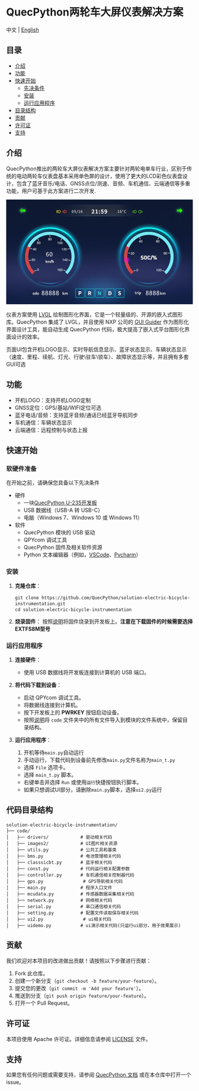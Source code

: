 # QuecPython两轮车大屏仪表解决方案
中文 | [English](README.MD)

## 目录

- [介绍](#介绍)
- [功能](#功能)
- [快速开始](#快速开始)
  - [先决条件](#先决条件)
  - [安装](#安装)
  - [运行应用程序](#运行应用程序)
- [目录结构](#目录结构)
- [贡献](#贡献)
- [许可证](#许可证)
- [支持](#支持)

## 介绍

QuecPython推出的两轮车大屏仪表解决方案主要针对两轮电单车行业，区别于传统的电动两轮车仪表盘基本采用单色屏的设计，使用了更大的LCD彩色仪表盘设计，包含了蓝牙音乐/电话、GNSS点位/测速、音频、车机通信、云端通信等多重功能，用户可基于此方案进行二次开发.

![1717664083140](doc/zh/media/UI.png)

仪表方案使用 [LVGL](https://lvgl.io/) 绘制图形化界面，它是一个轻量级的、开源的嵌入式图形库。QuecPython 集成了 LVGL，并且使用 NXP 公司的 [GUI Guider](https://www.nxp.com/design/software/development-software/gui-guider:GUI-GUIDER) 作为图形化界面设计工具，能自动生成 QuecPython 代码，极大提高了嵌入式平台图形化界面设计的效率。

页面UI包含开机LOGO显示、实时导航信息显示、蓝牙状态显示、车辆状态显示（速度、里程、续航、灯光、行驶\驻车\锁车）、故障状态显示等，并且拥有多套GUI可选

## 功能

- 开机LOGO：支持开机LOGO定制
- GNSS定位：GPS/基站/WIFI定位可选
- 蓝牙电话/音频：支持蓝牙音频/通话已经蓝牙导航同步
- 车机通信：车辆状态显示
- 云端通信：远程控制与状态上报

## 快速开始

### 软硬件准备

在开始之前，请确保您具备以下先决条件

- 硬件
  - 一块[QuecPython U-235开发板](https://python.quectel.com/doc/Getting_started/zh/evb/ec600u-235.html)
  - USB 数据线（USB-A 转 USB-C）
  - 电脑（Windows 7、Windows 10 或 Windows 11）
- 软件
  - QuecPython 模块的 USB 驱动
  - QPYcom 调试工具
  - QuecPython 固件及相关软件资源
  - Python 文本编辑器（例如，[VSCode](https://code.visualstudio.com/)、[Pycharm](https://www.jetbrains.com/pycharm/download/)）

### 安装

1. **克隆仓库**：

   ```
   git clone https://github.com/QuecPython/solution-electric-bicycle-instrumentation.git
   cd solution-electric-bicycle-instrumentation
   ```

2. **烧录固件**： 按照[说明](https://python.quectel.com/doc/Application_guide/dev-tools/QPYcom/qpycom-dw.html#Download-Firmware)将固件烧录到开发板上。**注意在下载固件的时候需要选择EXTFS8M型号**

### 运行应用程序

1. **连接硬件**：

   - 使用 USB 数据线将开发板连接到计算机的 USB 端口。

2. **将代码下载到设备**：

   - 启动 QPYcom 调试工具。
   - 将数据线连接到计算机。
   - 按下开发板上的 **PWRKEY** 按钮启动设备。
   - 按照[说明](https://python.quectel.com/doc/Application_guide/zh/dev-tools/QPYcom/qpycom-dw.html#Download-Script)将 `code` 文件夹中的所有文件导入到模块的文件系统中，保留目录结构。

3. **运行应用程序**：

   1. 开机等待`main.py`自动运行
   2. 手动运行，下载代码到设备前先修改`main.py`文件名称为`main_t.py`

   - 选择 `File` 选项卡。
   - 选择 `main_t.py` 脚本。
   - 右键单击并选择 `Run` 或使用`运行`快捷按钮执行脚本。
   - 如果只想调试UI部分，请删除`main.py`脚本，选择`ui2.py`运行

## 代码目录结构

```
solution-electric-bicycle-instrumentation/
├── code/
│   ├── drivers/            # 驱动相关代码
│   ├── images2/            # UI图片相关资源
│   ├── utils.py            # 公共工具和基类
│   ├── bms.py              # 电池管理相关代码
│   ├── classsicbt.py       # 蓝牙相关代码
│   ├── const.py            # 代码运行相关配置参数
│   ├── controller.py       # 车机通信相关控制器代码
│   ├── gps.py           	 # GPS导航相关代码
│   ├── main.py             # 程序入口文件
│   ├── mcudata.py          # 传感器数据采集相关代码
│   ├── network.py          # 网络相关代码
│   ├── serial.py           # 串口通信相关代码
│   ├── setting.py          # 配置文件读取保存相关代码
│   ├── ui2.py            	 # ui相关代码
│   ├── uidemo.py           # ui演示相关代码(只运行ui部分，用于效果展示)
```

## 贡献

我们欢迎对本项目的改进做出贡献！请按照以下步骤进行贡献：

1. Fork 此仓库。
2. 创建一个新分支（`git checkout -b feature/your-feature`）。
3. 提交您的更改（`git commit -m 'Add your feature'`）。
4. 推送到分支（`git push origin feature/your-feature`）。
5. 打开一个 Pull Request。

## 许可证

本项目使用 Apache 许可证。详细信息请参阅 [LICENSE](https://github.com/QuecPython/solution-wearable/blob/master/LICENSE) 文件。

## 支持

如果您有任何问题或需要支持，请参阅 [QuecPython 文档](https://python.quectel.com/doc) 或在本仓库中打开一个 issue。